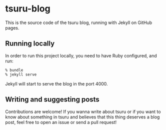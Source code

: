 tsuru-blog
==========

This is the source code of the tsuru blog, running with Jekyll on GitHub pages.

Running locally
---------------

In order to run this project locally, you need to have Ruby configured, and
run:

	% bundle
	% jekyll serve

Jekyll will start to serve the blog in the port 4000.

Writing and suggesting posts
----------------------------

Contributions are welcome! If you wanna write about tsuru or if you want to
know about something in tsuru and believes that this thing deserves a blog
post, feel free to open an issue or send a pull request!
